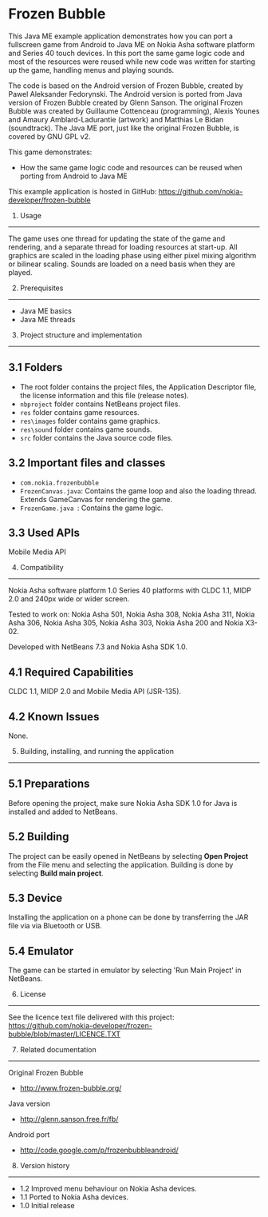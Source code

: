Frozen Bubble
=============

This Java ME example application demonstrates how you can port a fullscreen
game from Android to Java ME on Nokia Asha software platform and Series 40 
touch devices. In this port the same game logic code and most of the resources 
were reused while new code was written for starting up the game, handling menus 
and playing sounds.

The code is based on the Android version of Frozen Bubble, created by Pawel
Aleksander Fedorynski. The Android version is ported from Java version of
Frozen Bubble created by Glenn Sanson. The original Frozen Bubble was created
by Guillaume Cottenceau (programming), Alexis Younes and Amaury
Amblard-Ladurantie (artwork) and Matthias Le Bidan (soundtrack). The Java ME
port, just like the original Frozen Bubble, is covered by GNU GPL v2.

This game demonstrates:
* How the same game logic code and resources can be reused when porting from 
  Android to Java ME

This example application is hosted in GitHub:
https://github.com/nokia-developer/frozen-bubble

1. Usage
-------------------------------------------------------------------------------

The game uses one thread for updating the state of the game and rendering, and
a separate thread for loading resources at start-up. All graphics are scaled in
the loading phase using either pixel mixing algorithm or bilinear scaling. 
Sounds are loaded on a need basis when they are played.


2. Prerequisites
-------------------------------------------------------------------------------

* Java ME basics
* Java ME threads


3. Project structure and implementation
-------------------------------------------------------------------------------

3.1 Folders
-----------

* The root folder contains the project files, the Application Descriptor file,
  the license information and this file (release notes).
* `nbproject` folder contains NetBeans project files.
* `res` folder contains game resources.
* `res\images` folder contains game graphics.
* `res\sound` folder contains game sounds.
* `src` folder contains the Java source code files.

3.2 Important files and classes
-------------------------------
* `com.nokia.frozenbubble`
 * `FrozenCanvas.java`: Contains the game loop and also the loading thread. Extends GameCanvas for rendering the game. 
 * `FrozenGame.java `: Contains the game logic. 

3.3 Used APIs
-------------

Mobile Media API


4. Compatibility
-------------------------------------------------------------------------------

Nokia Asha software platform 1.0
Series 40 platforms with CLDC 1.1, MIDP 2.0 and 240px wide or wider screen.

Tested to work on: 
Nokia Asha 501, Nokia Asha 308, Nokia Asha 311, Nokia Asha 306, Nokia Asha 305, 
Nokia Asha 303, Nokia Asha 200 and Nokia X3-02. 

Developed with NetBeans 7.3 and Nokia Asha SDK 1.0.


4.1 Required Capabilities
-------------------------

CLDC 1.1, MIDP 2.0 and Mobile Media API (JSR-135).


4.2 Known Issues
----------------

None.


5. Building, installing, and running the application
-------------------------------------------------------------------------------

5.1 Preparations
----------------

Before opening the project, make sure Nokia Asha SDK 1.0 for Java is installed and 
added to NetBeans. 

5.2 Building
------------

The project can be easily opened in NetBeans by selecting **Open Project** 
from the File menu and selecting the application. Building is done by selecting 
**Build main project**.

5.3 Device
--------------

Installing the application on a phone can be done by transferring the JAR file 
via via Bluetooth or USB.

5.4 Emulator
------------

The game can be started in emulator by selecting 'Run Main Project' in NetBeans.


6. License
-------------------------------------------------------------------------------

See the licence text file delivered with this project:
https://github.com/nokia-developer/frozen-bubble/blob/master/LICENCE.TXT


7. Related documentation
-------------------------------------------------------------------------------

Original Frozen Bubble
* http://www.frozen-bubble.org/

Java version
* http://glenn.sanson.free.fr/fb/

Android port
* http://code.google.com/p/frozenbubbleandroid/


8. Version history
-------------------------------------------------------------------------------

* 1.2 Improved menu behaviour on Nokia Asha devices.
* 1.1 Ported to Nokia Asha devices.
* 1.0 Initial release
